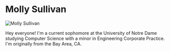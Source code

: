 # Molly Sullivan

![Molly Sullivan](/images/molly.jpg)

Hey everyone! I'm a current sophomore at the University of Notre Dame studying Computer Science with a minor in Engineering Corporate Practice. I'm originally from the Bay Area, CA.
